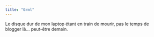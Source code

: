 ```yaml
---
title: "Grml"
---
```


Le disque dur de mon laptop étant en train de mourir, pas le temps de blogger
là... peut-être demain.

